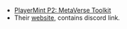 * [PlayerMint P2: MetaVerse Toolkit](https://cardano.ideascale.com/a/dtd/350601-48088?show=comments&comment=362262&utm_source=notifciation&utm_medium=email&utm_campaign=25941&utm_term=new-comment&utm_content=c48088.m3056514.rus)
* Their [website,](https://playermint.com/#7fb50f98-9f86-4474-becc-d04d237f1adb) contains discord link.
